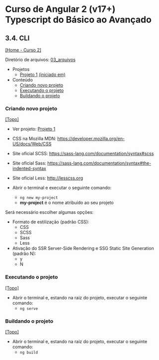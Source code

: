 # Curso de Angular 2 (v17+) Typescript do Básico ao Avançado

## 3.4. CLI
[[Home - Curso 2]](../../README.md#curso-2)<br />

Diretório de arquivos: [03_arquivos](./03_arquivos/)
- Projetos
  - [Projeto 1](./03_arquivos/proj_01/) [(iniciado em)](#criando-novo-projeto)
- Conteúdo
  - [Criando novo projeto](#criando-novo-projeto)
  - [Executando o projeto](#executando-o-projeto)
  - [Buildando o projeto](#buildando-o-projeto)

### Criando novo projeto
[[Topo]](#)<br />

- Ver projeto: [Projeto 1](./03_arquivos/proj_01/)

- CSS na Mozilla MDN: https://developer.mozilla.org/en-US/docs/Web/CSS
- Site oficial SCSS: https://sass-lang.com/documentation/syntax#scss
- Site oficial Sass: https://sass-lang.com/documentation/syntax#the-indented-syntax
- Site oficial Less: http://lesscss.org

- Abrir o terminal e executar o seguinte comando:
  - `ng new my-project`
  - **my-project** é o nome atribuído ao seu projeto

Será necessário escolher algumas opções:
- Formato de estilização (padrão CSS):
  - CSS
  - SCSS
  - Sass
  - Less
- Ativação do SSR Server-Side Rendering e SSG Static Site Generation (padrão N):
  - y
  - N

### Executando o projeto
[[Topo]](#)<br />

- Abrir o terminal e, estando na raiz do projeto, executar o seguinte comando:
  - `ng serve`

### Buildando o projeto
[[Topo]](#)<br />

- Abrir o terminal e, estando na raiz do projeto, executar o seguinte comando:
  - `ng build`
